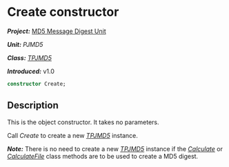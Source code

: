 # Create constructor

***Project:*** [MD5 Message Digest Unit](../API.md)

***Unit:*** _PJMD5_

***Class:*** [_TPJMD5_](./TPJMD5.md)

***Introduced:*** v1.0

```pascal
constructor Create;
```

## Description

This is the object constructor. It takes no parameters.

Call _Create_ to create a new [_TPJMD5_](./TPJMD5.md) instance.

***Note:*** There is no need to create a new [_TPJMD5_](./TPJMD5.md) instance if the [_Calculate_](./TPJMD5-Calculate.md) or [_CalculateFile_](./TPJMD5-CalculateFile.md) class methods are to be used to create a MD5 digest.